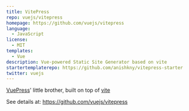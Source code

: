 ```yaml
---
title: VitePress
repo: vuejs/vitepress
homepage: https://github.com/vuejs/vitepress
language:
  - JavaScript
license:
  - MIT
templates:
  - Vue
description: Vue-powered Static Site Generator based on vite
startertemplaterepo: https://github.com/anishkny/vitepress-starter
twitter: vuejs
---
```


[VuePress](https://vuepress.vuejs.org/)' little brother, built on top of [vite](https://github.com/vuejs/vite)

See details at: https://github.com/vuejs/vitepress
